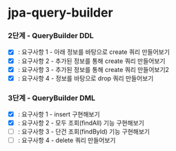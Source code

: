 # jpa-query-builder

### 2단계 - QueryBuilder DDL
- [x] : 요구사항 1 - 아래 정보를 바탕으로 create 쿼리 만들어보기
- [x] : 요구사항 2 - 추가된 정보를 통해 create 쿼리 만들어보기
- [x] : 요구사항 3 - 추가된 정보를 통해 create 쿼리 만들어보기2
- [x] : 요구사항 4 - 정보를 바탕으로 drop 쿼리 만들어보기

### 3단계 - QueryBuilder DML
- [x] : 요구사항 1 - insert 구현해보기
- [x] : 요구사항 2 - 모두 조회(findAll) 기능 구현해보기
- [ ] : 요구사항 3 - 단건 조회(findById) 기능 구현해보기
- [ ] : 요구사항 4 - delete 쿼리 만들어보기
